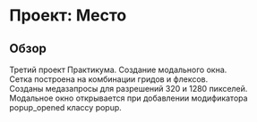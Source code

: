 # Проект: Место

## Обзор

Третий проект Практикума. Создание модального окна.  
Сетка построена на комбинации гридов и флексов.  
Созданы медазапросы для разрешений 320 и 1280 пикселей.  
Модальное окно открывается при добавлении модификатора popup_opened классу popup.  
